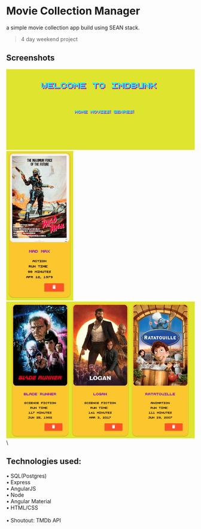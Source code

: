 # Movie Collection Manager

a simple movie collection app build using SEAN stack.
> 4 day weekend project

 ## Screenshots

<img src="screenshots/imdbunk.png" width="700"> \
<img src="screenshots/movie-card.png" height="400">
<img src="screenshots/movie-cards-row.png" width="550"> \

 ## Technologies used:
 
• SQL(Postgres) \
• Express \
• AngularJS \
• Node \
• Angular Material \
• HTML/CSS \
\
• Shoutout: TMDb API



